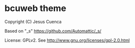 bcuweb theme
============

Copyright (C) Jesus Cuenca

Based on "_s" https://github.com/Automattic/_s/

License: GPLv2. See http://www.gnu.org/licenses/gpl-2.0.html
